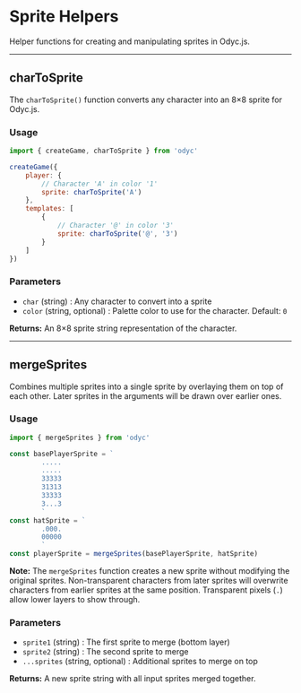 <script>
import Aside from '../../../lib/ui/Doc/Aside.svelte'
import Emoji from '../../../lib/ui/Doc/Emoji.svelte'
</script>

# <Emoji src="🎨" /> Sprite Helpers

Helper functions for creating and manipulating sprites in Odyc.js.

---

## <Emoji src="🔤" /> charToSprite

The `charToSprite()` function converts any character into an 8×8 sprite for Odyc.js.

### <Emoji src="⚡" /> Usage

```js
import { createGame, charToSprite } from 'odyc'

createGame({
	player: {
		// Character 'A' in color '1'
		sprite: charToSprite('A')
	},
	templates: [
		{
			// Character '@' in color '3'
			sprite: charToSprite('@', '3')
		}
	]
})
```

### <Emoji src="📋" /> Parameters

- `char` (string) : Any character to convert into a sprite
- `color` (string, optional) : Palette color to use for the character. Default: `0`

**Returns:** An 8×8 sprite string representation of the character.

---

## <Emoji src="🎨" /> mergeSprites

Combines multiple sprites into a single sprite by overlaying them on top of each other. Later sprites in the arguments will be drawn over earlier ones.

### <Emoji src="⚡" /> Usage

```js
import { mergeSprites } from 'odyc'

const basePlayerSprite = `
		.....
		.....
		33333
		31313
		33333
		3...3
		`
const hatSprite = `
		.000.
		00000
		`
const playerSprite = mergeSprites(basePlayerSprite, hatSprite)
```

<Aside>

**Note:** The `mergeSprites` function creates a new sprite without modifying the original sprites. Non-transparent characters from later sprites will overwrite characters from earlier sprites at the same position. Transparent pixels (`.`) allow lower layers to show through.

</Aside>

### <Emoji src="📋" /> Parameters

- `sprite1` (string) : The first sprite to merge (bottom layer)
- `sprite2` (string) : The second sprite to merge
- `...sprites` (string, optional) : Additional sprites to merge on top

**Returns:** A new sprite string with all input sprites merged together.
